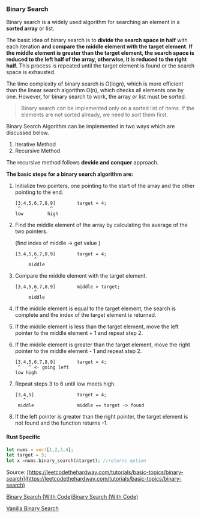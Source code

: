 ### Binary Search

Binary search is a widely used algorithm for searching an element in a **sorted array** or list.

The basic idea of binary search is to **divide the search space in half** with each iteration **and compare the middle element with the target element**. **If the middle element is greater than the target element, the search space is reduced to the left half of the array, otherwise, it is reduced to the right half.** This process is repeated until the target element is found or the search space is exhausted.

The time complexity of binary search is O(logn), which is more efficient than the linear search algorithm O(n), which checks all elements one by one. However, for binary search to work, the array or list must be sorted.

> Binary search can be implemented only on a sorted list of items. If the elements are not sorted already, we need to sort them first.

Binary Search Algorithm can be implemented in two ways which are discussed below.

1. Iterative Method
2. Recursive Method

The recursive method follows **devide and conquer** approach.

**The basic steps for a binary search algorithm are:**

1. Initialize two pointers, one pointing to the start of the array and the other pointing to the end.
   
   ```
   [3,4,5,6,7,8,9]        target = 4;
    ^           ^
   low         high
   ```

2. Find the middle element of the array by calculating the average of the two pointers.
   
   (find index of middle -> get value )
   
   ```
   [3,4,5,6,7,8,9]        target = 4;
          ^
        middle
   ```

3. Compare the middle element with the target element.
   
   ```
   [3,4,5,6,7,8,9]        middle > target;
          ^
        middle
   ```

4. If the middle element is equal to the target element, the search is complete and the index of the target element is returned.

5. If the middle element is less than the target element, move the left pointer to the middle element + 1 and repeat step 2.

6. If the middle element is greater than the target element, move the right pointer to the middle element - 1 and repeat step 2.
   
   ```
   [3,4,5,6,7,8,9]        target = 4;
    ^   ^ <- going left
   low high  
   ```

7. Repeat steps 3 to 6 until low meets high.
   
   ```
   [3,4,5]                target = 4;
      ^
    middle                middle == target -> found
   ```
   
   

8. If the left pointer is greater than the right pointer, the target element is not found and the function returns -1.



#### Rust Specific

```rust
let nums = vec![1,2,3,4];
let target = 3;
let x =nums.binary_search(&target); //returns option
```





Source:
[https://leetcodethehardway.com/tutorials/basic-topics/binary-search](https://leetcodethehardway.com/tutorials/basic-topics/binary-search)

[Binary Search (With Code)](https://www.programiz.com/dsa/binary-search)[Binary Search (With Code)](https://www.programiz.com/dsa/binary-search)

[Vanilla Binary Search](https://algo.monster/problems/binary_search_intro#)
